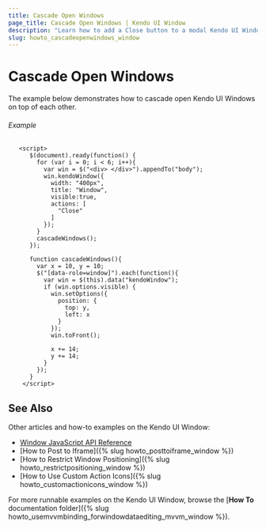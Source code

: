 ```yaml
---
title: Cascade Open Windows
page_title: Cascade Open Windows | Kendo UI Window
description: "Learn how to add a Close button to a modal Kendo UI Window."
slug: howto_cascadeopenwindows_window
---
```


# Cascade Open Windows

The example below demonstrates how to cascade open Kendo UI Windows on top of each other.

###### Example

```dojo
   <script>
      $(document).ready(function() {
        for (var i = 0; i < 6; i++){
          var win = $("<div> </div>").appendTo("body");
          win.kendoWindow({
            width: "400px",
            title: "Window",
            visible:true,
            actions: [
              "Close"
            ]
          });
        }
        cascadeWindows();
      });

      function cascadeWindows(){
        var x = 10, y = 10;
        $("[data-role=window]").each(function(){
          var win = $(this).data("kendoWindow");
          if (win.options.visible) {
            win.setOptions({
              position: {
                top: y,
                left: x
              }
            });
            win.toFront();

            x += 14;
            y += 14;
          }
        });
      }
    </script>
```

## See Also

Other articles and how-to examples on the Kendo UI Window:

* [Window JavaScript API Reference](/api/javascript/ui/window)
* [How to Post to Iframe]({% slug howto_posttoiframe_window %})
* [How to Restrict Window Positioning]({% slug howto_restrictpositioning_window %})
* [How to Use Custom Action Icons]({% slug howto_customactionicons_window %})

For more runnable examples on the Kendo UI Window, browse the [**How To** documentation folder]({% slug howto_usemvvmbinding_forwindowdataediting_mvvm_window %}).
